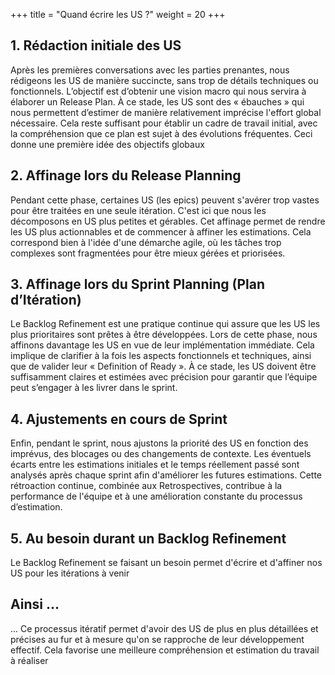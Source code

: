+++
title = "Quand écrire les US ?"
weight = 20
+++

## 1. Rédaction initiale des US
Après les premières conversations avec les parties prenantes, nous rédigeons les US de manière succincte, sans trop de détails techniques ou fonctionnels. L’objectif est d’obtenir une vision macro qui nous servira à élaborer un Release Plan. À ce stade, les US sont des « ébauches » qui nous permettent d’estimer de manière relativement imprécise l'effort global nécessaire. Cela reste suffisant pour établir un cadre de travail initial, avec la compréhension que ce plan est sujet à des évolutions fréquentes. Ceci donne une première idée des objectifs globaux

## 2. Affinage lors du Release Planning
Pendant cette phase, certaines US (les epics) peuvent s'avérer trop vastes pour être traitées en une seule itération. C'est ici que nous les décomposons en US plus petites et gérables. Cet affinage permet de rendre les US plus actionnables et de commencer à affiner les estimations. Cela correspond bien à l'idée d'une démarche agile, où les tâches trop complexes sont fragmentées pour être mieux gérées et priorisées.

## 3. Affinage lors du Sprint Planning (Plan d’Itération)
Le Backlog Refinement est une pratique continue qui assure que les US les plus prioritaires sont prêtes à être développées. Lors de cette phase, nous affinons davantage les US en vue de leur implémentation immédiate. Cela implique de clarifier à la fois les aspects fonctionnels et techniques, ainsi que de valider leur « Definition of Ready ». À ce stade, les US doivent être suffisamment claires et estimées avec précision pour garantir que l’équipe peut s’engager à les livrer dans le sprint.

## 4. Ajustements en cours de Sprint
Enfin, pendant le sprint, nous ajustons la priorité des US en fonction des imprévus, des blocages ou des changements de contexte. Les éventuels écarts entre les estimations initiales et le temps réellement passé sont analysés après chaque sprint afin d'améliorer les futures estimations. Cette rétroaction continue, combinée aux Retrospectives, contribue à la performance de l'équipe et à une amélioration constante du processus d’estimation.

## 5. Au besoin durant un Backlog Refinement
Le Backlog Refinement se faisant un besoin permet d'écrire et d'affiner nos US pour les itérations à venir

## Ainsi ...
... Ce processus itératif permet d'avoir des US de plus en plus détaillées et précises au fur et à mesure qu'on se rapproche de leur développement effectif. Cela favorise une meilleure compréhension et estimation du travail à réaliser
